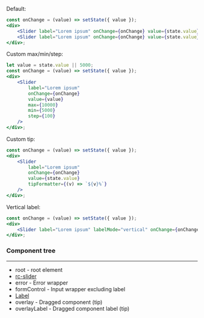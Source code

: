 Default:

```jsx
const onChange = (value) => setState({ value });
<div>
    <Slider label="Lorem ipsum" onChange={onChange} value={state.value} />
    <Slider label="Lorem ipsum" onChange={onChange} value={state.value} isReadOnly />
</div>;
```

Custom max/min/step:

```jsx
let value = state.value || 5000;
const onChange = (value) => setState({ value });
<div>
    <Slider
        label="Lorem ipsum"
        onChange={onChange}
        value={value}
        max={10000}
        min={5000}
        step={100}
    />
</div>;
```

Custom tip:

```jsx
const onChange = (value) => setState({ value });
<div>
    <Slider
        label="Lorem ipsum"
        onChange={onChange}
        value={state.value}
        tipFormatter={(v) => `${v}%`}
    />
</div>;
```

Vertical label:

```jsx
const onChange = (value) => setState({ value });
<div>
    <Slider label="Lorem ipsum" labelMode="vertical" onChange={onChange} value={state.value} />
</div>;
```

### Component tree

---

-   root - root element
-   [rc-slider](https://github.com/react-component/slider/)
-   error - Error wrapper
-   formControl - Input wrapper excluding label
-   [Label](#/Forms?id=label)
-   overlay - Dragged component (tip)
-   overlayLabel - Dragged component label (tip)
